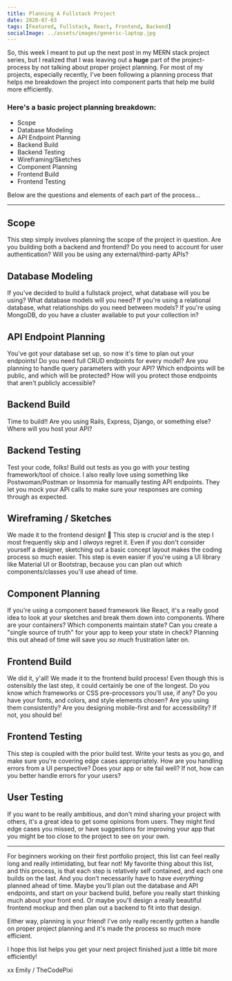 ```yaml
---
title: Planning A Fullstack Project
date: 2020-07-03
tags: [Featured, Fullstack, React, Frontend, Backend]
socialImage: ../assets/images/generic-laptop.jpg
---
```


So, this week I meant to put up the next post in my MERN stack project series, but I realized that I was leaving out a **huge** part of the project-process by not talking about proper project planning. For most of my projects, especially recently, I've been following a planning process that helps me breakdown the project into component parts that help me build more efficiently.

### Here's a basic project planning breakdown:

- Scope
- Database Modeling
- API Endpoint Planning
- Backend Build
- Backend Testing
- Wireframing/Sketches
- Component Planning
- Frontend Build
- Frontend Testing

Below are the questions and elements of each part of the process...

---

## Scope

This step simply involves planning the scope of the project in question. Are you building both a backend and frontend? Do you need to account for user authentication? Will you be using any external/third-party APIs?

## Database Modeling

If you've decided to build a fullstack project, what database will you be using? What database models will you need? If you're using a relational database, what relationships do you need between models? If you're using MongoDB, do you have a cluster available to put your collection in?

## API Endpoint Planning

You've got your database set up, so now it's time to plan out your endpoints! Do you need full CRUD endpoints for every model? Are you planning to handle query parameters with your API? Which endpoints will be public, and which will be protected? How will you protect those endpoints that aren't publicly accessible?

## Backend Build

Time to build!! Are you using Rails, Express, Django, or something else? Where will you host your API?

## Backend Testing

Test your code, folks! Build out tests as you go with your testing framework/tool of choice. I also really love using something like Postwoman/Postman or Insomnia for manually testing API endpoints. They let you mock your API calls to make sure your responses are coming through as expected.

## Wireframing / Sketches

We made it to the frontend design! 🎉
This step is _crucial_ and is the step I most frequently skip and I _always_ regret it.
Even if you don't consider yourself a designer, sketching out a basic concept layout makes the coding process so much easier. This step is even easier if you're using a UI library like Material UI or Bootstrap, because you can plan out which components/classes you'll use ahead of time.

## Component Planning

If you're using a component based framework like React, it's a really good idea to look at your sketches and break them down into components. Where are your containers? Which components maintain state? Can you create a "single source of truth" for your app to keep your state in check? Planning this out ahead of time will save you _so much_ frustration later on.

## Frontend Build

We did it, y'all! We made it to the frontend build process!
Even though this is ostensibly the last step, it could certainly be one of the longest.
Do you know which frameworks or CSS pre-processors you'll use, if any? Do you have your fonts, and colors, and style elements chosen? Are you using them consistently? Are you designing mobile-first and for accessibility? If not, you should be!

## Frontend Testing

This step is coupled with the prior build test. Write your tests as you go, and make sure you're covering edge cases appropriately. How are you handling errors from a UI perspective? Does your app or site fail well? If not, how can you better handle errors for your users?

## User Testing

If you want to be really ambitious, and don't mind sharing your project with others, it's a great idea to get some opinions from users. They might find edge cases you missed, or have suggestions for improving your app that you might be too close to the project to see on your own.

---

For beginners working on their first portfolio project, this list can feel really long and really intimidating, but fear not! My favorite thing about this list, and this process, is that each step is relatively self contained, and each one builds on the last. And you don't necessarily have to have _everything_ planned ahead of time. Maybe you'll plan out the database and API endpoints, and start on your backend build, before you really start thinking much about your front end. Or maybe you'll design a really beautiful frontend mockup and then plan out a backend to fit into that design.

Either way, planning is your friend! I've only really recently gotten a handle on proper project planning and it's made the process so much more efficient.

I hope this list helps you get your next project finished just a little bit more efficiently!

xx
Emily / TheCodePixi
